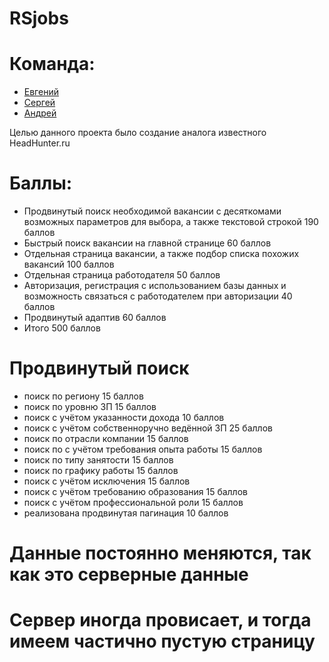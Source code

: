 # RSjobs
# Команда:
- [Евгений](https://github.com/Mornival)
- [Сергей](https://github.com/SergeiKudlai)
- [Андрей](https://github.com/thestrelchik)

Целью данного проекта было создание аналога известного HeadHunter.ru

# Баллы: 
- Продвинутый поиск необходимой вакансии с десяткомами возможных параметров для выбора, а также текстовой строкой 190 баллов
- Быстрый поиск вакансии на главной странице 60 баллов 
- Отдельная страница вакансии, а также подбор списка похожих вакансий 100 баллов
- Отдельная страница работодателя 50 баллов
- Авторизация, регистрация с использованием базы данных и возможность связаться с работодателем при авторизации 40 баллов
- Продвинутый адаптив 60 баллов
- Итого 500 баллов


# Продвинутый поиск
- поиск по региону 15 баллов
- поиск по уровню ЗП 15 баллов
- поиск с учётом указанности дохода 10 баллов
- поиск с учётом собственноручно ведённой ЗП 25 баллов 
- поиск по отрасли компании 15 баллов
- поиск по с учётом требования опыта работы 15 баллов
- поиск по типу занятости 15 баллов
- поиск по графику работы 15 баллов
- поиск с учётом исключения 15 баллов
- поиск с учётом требованию образования 15 баллов
- поиск с учётом профессиональной роли 15 баллов
- реализована продвинутая пагинация 10 баллов

# Данные постоянно меняются, так как это серверные данные
# Сервер иногда провисает, и тогда имеем частично пустую страницу
